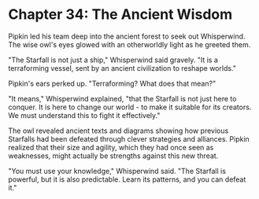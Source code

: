 # Chapter 34: The Ancient Wisdom

Pipkin led his team deep into the ancient forest to seek out Whisperwind. The wise owl's eyes glowed with an otherworldly light as he greeted them.

"The Starfall is not just a ship," Whisperwind said gravely. "It is a terraforming vessel, sent by an ancient civilization to reshape worlds."

Pipkin's ears perked up. "Terraforming? What does that mean?"

"It means," Whisperwind explained, "that the Starfall is not just here to conquer. It is here to change our world - to make it suitable for its creators. We must understand this to fight it effectively."

The owl revealed ancient texts and diagrams showing how previous Starfalls had been defeated through clever strategies and alliances. Pipkin realized that their size and agility, which they had once seen as weaknesses, might actually be strengths against this new threat.

"You must use your knowledge," Whisperwind said. "The Starfall is powerful, but it is also predictable. Learn its patterns, and you can defeat it."

